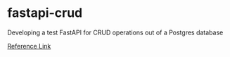 # fastapi-crud

Developing a test FastAPI for CRUD operations out of a Postgres database

[Reference Link](https://testdriven.io/blog/fastapi-crud/)